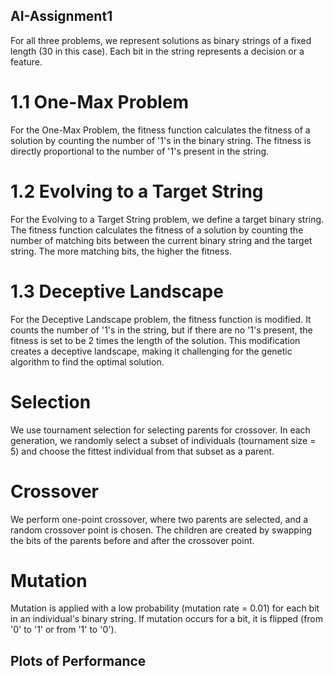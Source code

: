 ## AI-Assignment1
For all three problems, we represent solutions as binary strings of a fixed length (30 in this case). Each bit in the string represents a decision or a feature.
# 1.1 One-Max Problem
For the One-Max Problem, the fitness function calculates the fitness of a solution by counting the number of '1's in the binary string. The fitness is directly proportional to the number of '1's present in the string.
# 1.2 Evolving to a Target String
For the Evolving to a Target String problem, we define a target binary string. The fitness function calculates the fitness of a solution by counting the number of matching bits between the current binary string and the target string. The more matching bits, the higher the fitness.
# 1.3 Deceptive Landscape
For the Deceptive Landscape problem, the fitness function is modified. It counts the number of '1's in the string, but if there are no '1's present, the fitness is set to be 2 times the length of the solution. This modification creates a deceptive landscape, making it challenging for the genetic algorithm to find the optimal solution.
# Selection
We use tournament selection for selecting parents for crossover. In each generation, we randomly select a subset of individuals (tournament size = 5) and choose the fittest individual from that subset as a parent.
# Crossover
We perform one-point crossover, where two parents are selected, and a random crossover point is chosen. The children are created by swapping the bits of the parents before and after the crossover point.
# Mutation
Mutation is applied with a low probability (mutation rate = 0.01) for each bit in an individual's binary string. If mutation occurs for a bit, it is flipped (from '0' to '1' or from '1' to '0').

## Plots of Performance
